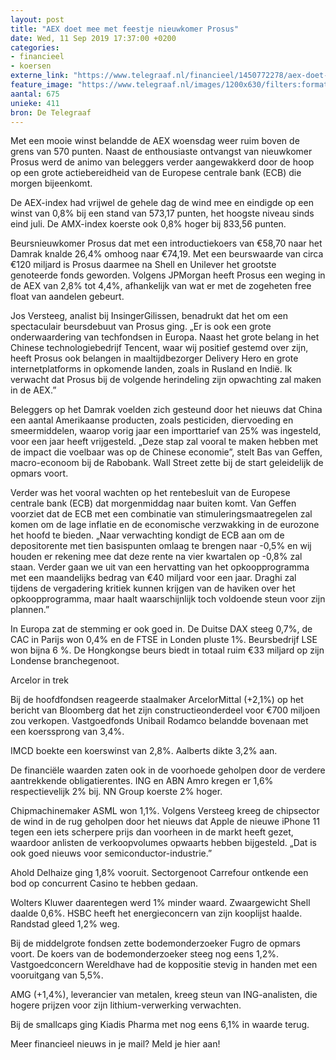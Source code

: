 ```yaml
---
layout: post
title: "AEX doet mee met feestje nieuwkomer Prosus"
date: Wed, 11 Sep 2019 17:37:00 +0200
categories: 
- financieel 
- koersen 
externe_link: "https://www.telegraaf.nl/financieel/1450772278/aex-doet-mee-met-feestje-nieuwkomer-prosus"
feature_image: "https://www.telegraaf.nl/images/1200x630/filters:format(jpeg):quality(80)/cdn-kiosk-api.telegraaf.nl/e07629a4-d4b1-11e9-baff-02d2fb1aa1d7.png"
aantal: 675
unieke: 411
bron: De Telegraaf
---
```


<p class="intro">Met een mooie winst belandde de AEX woensdag weer ruim boven de grens van 570 punten. Naast de enthousiaste ontvangst van nieuwkomer Prosus werd de animo van beleggers verder aangewakkerd door de hoop op een grote actiebereidheid van de Europese centrale bank (ECB) die morgen bijeenkomt.</p> <p>De AEX-index had vrijwel de gehele dag de wind mee en eindigde op een winst van 0,8% bij een stand van 573,17 punten, het hoogste niveau sinds eind juli. De AMX-index koerste ook 0,8% hoger bij 833,56 punten.</p><p>Beursnieuwkomer Prosus dat met een introductiekoers van €58,70 naar het Damrak knalde 26,4% omhoog naar €74,19. Met een beurswaarde van circa €120 miljard is Prosus daarmee na Shell en Unilever het grootste genoteerde fonds geworden. Volgens JPMorgan heeft Prosus een weging in de AEX van 2,8% tot 4,4%, afhankelijk van wat er met de zogeheten free float van aandelen gebeurt.</p><p>Jos Versteeg, analist bij InsingerGilissen, benadrukt dat het om een spectaculair beursdebuut van Prosus ging. „Er is ook een grote onderwaardering van techfondsen in Europa. Naast het grote belang in het Chinese technologiebedrijf Tencent, waar wij positief gestemd over zijn, heeft Prosus ook belangen in maaltijdbezorger Delivery Hero en grote internetplatforms in opkomende landen, zoals in Rusland en Indië. Ik verwacht dat Prosus bij de volgende herindeling zijn opwachting zal maken in de AEX.”</p><p>Beleggers op het Damrak voelden zich gesteund door het nieuws dat China een aantal Amerikaanse producten, zoals pesticiden, diervoeding en smeermiddelen, waarop vorig jaar een importtarief van 25% was ingesteld, voor een jaar heeft vrijgesteld. „Deze stap zal vooral te maken hebben met de impact die voelbaar was op de Chinese economie”, stelt Bas van Geffen, macro-econoom bij de Rabobank. Wall Street zette bij de start geleidelijk de opmars voort.</p><p>Verder was het vooral wachten op het rentebesluit van de Europese centrale bank (ECB) dat morgenmiddag naar buiten komt. Van Geffen voorziet dat de ECB met een combinatie van stimuleringsmaatregelen zal komen om de lage inflatie en de economische verzwakking in de eurozone het hoofd te bieden. „Naar verwachting kondigt de ECB aan om de depositorente met tien basispunten omlaag te brengen naar -0,5% en wij houden er rekening mee dat deze rente na vier kwartalen op -0,8% zal staan. Verder gaan we uit van een hervatting van het opkoopprogramma met een maandelijks bedrag van €40 miljard voor een jaar. Draghi zal tijdens de vergadering kritiek kunnen krijgen van de haviken over het opkoopprogramma, maar haalt waarschijnlijk toch voldoende steun voor zijn plannen.”</p><p>In Europa zat de stemming er ook goed in. De Duitse DAX steeg 0,7%, de CAC in Parijs won 0,4% en de FTSE in Londen pluste 1%. Beursbedrijf LSE won bijna 6 %. De Hongkongse beurs biedt in totaal ruim €33 miljard op zijn Londense branchegenoot.</p><p>Arcelor in trek</p><p>Bij de hoofdfondsen reageerde staalmaker ArcelorMittal (+2,1%) op het bericht van Bloomberg dat het zijn constructieonderdeel voor €700 miljoen zou verkopen. Vastgoedfonds Unibail Rodamco belandde bovenaan met een koerssprong van 3,4%.</p><p>IMCD boekte een koerswinst van 2,8%. Aalberts dikte 3,2% aan.</p><p>De financiële waarden zaten ook in de voorhoede geholpen door de verdere aantrekkende obligatierentes. ING en ABN Amro kregen er 1,6% respectievelijk 2% bij. NN Group koerste 2% hoger.</p><p>Chipmachinemaker ASML won 1,1%. Volgens Versteeg kreeg de chipsector de wind in de rug geholpen door het nieuws dat Apple de nieuwe iPhone 11 tegen een iets scherpere prijs dan voorheen in de markt heeft gezet, waardoor anlisten de verkoopvolumes opwaarts hebben bijgesteld. „Dat is ook goed nieuws voor semiconductor-industrie.”</p><p>Ahold Delhaize ging 1,8% vooruit. Sectorgenoot Carrefour ontkende een bod op concurrent Casino te hebben gedaan.</p><p>Wolters Kluwer daarentegen werd 1% minder waard. Zwaargewicht Shell daalde 0,6%. HSBC heeft het energieconcern van zijn kooplijst haalde. Randstad gleed 1,2% weg.</p><p>Bij de middelgrote fondsen zette bodemonderzoeker Fugro de opmars voort. De koers van de bodemonderzoeker steeg nog eens 1,2%. Vastgoedconcern Wereldhave had de koppositie stevig in handen met een vooruitgang van 5,5%.</p><p>AMG (+1,4%), leverancier van metalen, kreeg steun van ING-analisten, die hogere prijzen voor zijn lithium-verwerking verwachten.</p><p>Bij de smallcaps ging Kiadis Pharma met nog eens 6,1% in waarde terug.</p><p>Meer financieel nieuws in je mail? Meld je hier aan!</p>
